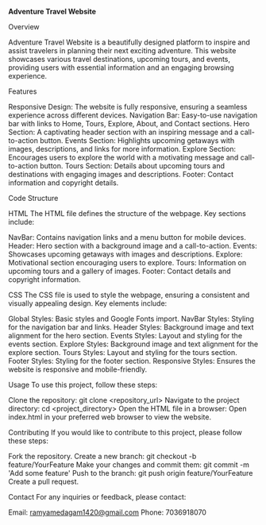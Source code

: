 **Adventure Travel Website**

Overview

Adventure Travel Website is a beautifully designed platform to inspire and assist travelers in planning their next exciting adventure. This website showcases various travel destinations, upcoming tours, and events, providing users with essential information and an engaging browsing experience.

Features

Responsive Design: The website is fully responsive, ensuring a seamless experience across different devices.
Navigation Bar: Easy-to-use navigation bar with links to Home, Tours, Explore, About, and Contact sections.
Hero Section: A captivating header section with an inspiring message and a call-to-action button.
Events Section: Highlights upcoming getaways with images, descriptions, and links for more information.
Explore Section: Encourages users to explore the world with a motivating message and call-to-action button.
Tours Section: Details about upcoming tours and destinations with engaging images and descriptions.
Footer: Contact information and copyright details.

Code Structure

HTML
The HTML file defines the structure of the webpage. Key sections include:

NavBar: Contains navigation links and a menu button for mobile devices.
Header: Hero section with a background image and a call-to-action.
Events: Showcases upcoming getaways with images and descriptions.
Explore: Motivational section encouraging users to explore.
Tours: Information on upcoming tours and a gallery of images.
Footer: Contact details and copyright information.

CSS
The CSS file is used to style the webpage, ensuring a consistent and visually appealing design. Key elements include:

Global Styles: Basic styles and Google Fonts import.
NavBar Styles: Styling for the navigation bar and links.
Header Styles: Background image and text alignment for the hero section.
Events Styles: Layout and styling for the events section.
Explore Styles: Background image and text alignment for the explore section.
Tours Styles: Layout and styling for the tours section.
Footer Styles: Styling for the footer section.
Responsive Styles: Ensures the website is responsive and mobile-friendly.

Usage
To use this project, follow these steps:

Clone the repository: git clone <repository_url>
Navigate to the project directory: cd <project_directory>
Open the HTML file in a browser: Open index.html in your preferred web browser to view the website.

Contributing
If you would like to contribute to this project, please follow these steps:

Fork the repository.
Create a new branch: git checkout -b feature/YourFeature
Make your changes and commit them: git commit -m 'Add some feature'
Push to the branch: git push origin feature/YourFeature
Create a pull request.

Contact
For any inquiries or feedback, please contact:

Email: ramyamedagam1420@gmail.com
Phone: 7036918070
